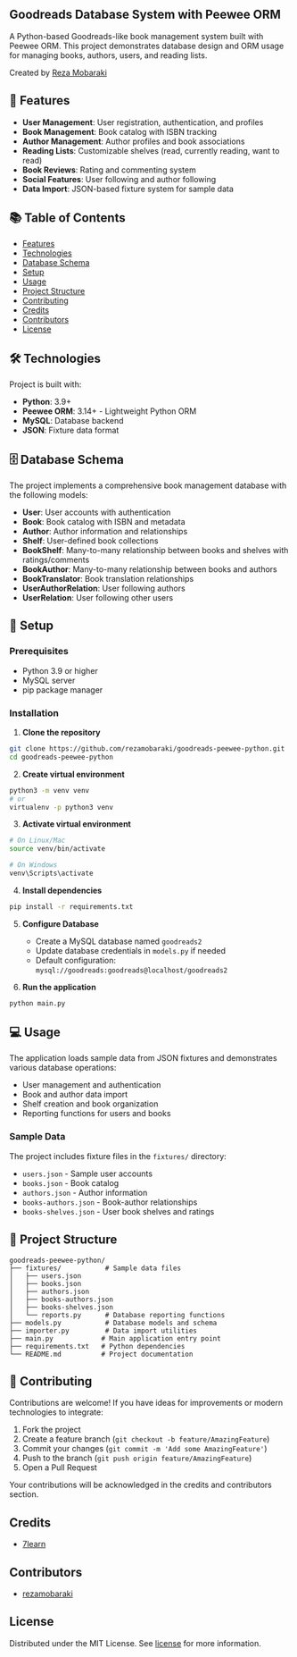 ## Goodreads Database System with Peewee ORM

A Python-based Goodreads-like book management system built with Peewee ORM. This project demonstrates database design and ORM usage for managing books, authors, users, and reading lists.

Created by [Reza Mobaraki](https://www.linkedin.com/in/reza-mobaraki/)

## 🚀 Features

- **User Management**: User registration, authentication, and profiles
- **Book Management**: Book catalog with ISBN tracking
- **Author Management**: Author profiles and book associations  
- **Reading Lists**: Customizable shelves (read, currently reading, want to read)
- **Book Reviews**: Rating and commenting system
- **Social Features**: User following and author following
- **Data Import**: JSON-based fixture system for sample data

## 📚 Table of Contents

* [Features](#-features)
* [Technologies](#-technologies)
* [Database Schema](#-database-schema)
* [Setup](#-setup)
* [Usage](#-usage)
* [Project Structure](#-project-structure)
* [Contributing](#-contributing)
* [Credits](#credits)
* [Contributors](#contributors)
* [License](#license)

## 🛠 Technologies

Project is built with:

* **Python**: 3.9+
* **Peewee ORM**: 3.14+ - Lightweight Python ORM
* **MySQL**: Database backend
* **JSON**: Fixture data format

## 🗄 Database Schema

The project implements a comprehensive book management database with the following models:

- **User**: User accounts with authentication
- **Book**: Book catalog with ISBN and metadata
- **Author**: Author information and relationships
- **Shelf**: User-defined book collections
- **BookShelf**: Many-to-many relationship between books and shelves with ratings/comments
- **BookAuthor**: Many-to-many relationship between books and authors
- **BookTranslator**: Book translation relationships
- **UserAuthorRelation**: User following authors
- **UserRelation**: User following other users

## 🔧 Setup

### Prerequisites

- Python 3.9 or higher
- MySQL server
- pip package manager

### Installation

1. **Clone the repository**
```bash
git clone https://github.com/rezamobaraki/goodreads-peewee-python.git
cd goodreads-peewee-python
```

2. **Create virtual environment**
```bash
python3 -m venv venv
# or
virtualenv -p python3 venv 
```

3. **Activate virtual environment**
```bash
# On Linux/Mac
source venv/bin/activate  

# On Windows
venv\Scripts\activate
```

4. **Install dependencies**
```bash
pip install -r requirements.txt
```

5. **Configure Database**
   - Create a MySQL database named `goodreads2`
   - Update database credentials in `models.py` if needed
   - Default configuration: `mysql://goodreads:goodreads@localhost/goodreads2`

6. **Run the application**
```bash
python main.py
```

## 💻 Usage

The application loads sample data from JSON fixtures and demonstrates various database operations:

- User management and authentication
- Book and author data import
- Shelf creation and book organization
- Reporting functions for users and books

### Sample Data

The project includes fixture files in the `fixtures/` directory:
- `users.json` - Sample user accounts
- `books.json` - Book catalog
- `authors.json` - Author information
- `books-authors.json` - Book-author relationships
- `books-shelves.json` - User book shelves and ratings

## 📁 Project Structure

```
goodreads-peewee-python/
├── fixtures/           # Sample data files
│   ├── users.json
│   ├── books.json
│   ├── authors.json
│   ├── books-authors.json
│   ├── books-shelves.json
│   └── reports.py      # Database reporting functions
├── models.py           # Database models and schema
├── importer.py         # Data import utilities
├── main.py            # Main application entry point
├── requirements.txt   # Python dependencies
└── README.md          # Project documentation
```

## 🤝 Contributing

Contributions are welcome! If you have ideas for improvements or modern technologies to integrate:

1. Fork the project
2. Create a feature branch (`git checkout -b feature/AmazingFeature`)
3. Commit your changes (`git commit -m 'Add some AmazingFeature'`)
4. Push to the branch (`git push origin feature/AmazingFeature`)
5. Open a Pull Request

Your contributions will be acknowledged in the credits and contributors section.

## Credits

* [7learn](https://www.7learn.ac/)

## Contributors

* [rezamobaraki](https://github.com/rezamobaraki)

## License

Distributed under the MIT License. See [license](LICENSE) for more information.
